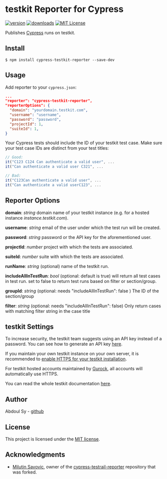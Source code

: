 # testkit Reporter for Cypress

[![version](https://img.shields.io/npm/v/cypress-testkit-reporter.svg)](https://www.npmjs.com/package/cypress-testkit-reporter)
[![downloads](https://img.shields.io/npm/dt/cypress-testkit-reporter.svg)](https://www.npmjs.com/package/cypress-testkit-reporter)
[![MIT License](https://img.shields.io/github/license/Vivify-Ideas/cypress-testkit-reporter.svg)](https://github.com/Vivify-Ideas/cypress-testkit-reporter/blob/master/LICENSE.md)

Publishes [Cypress](https://www.cypress.io/) runs on testkit.

## Install

```shell
$ npm install cypress-testkit-reporter --save-dev
```

## Usage

Add reporter to your `cypress.json`:

```json
...
"reporter": "cypress-testkit-reporter",
"reporterOptions": {
  "domain": "yourdomain.testkit.com",
  "username": "username",
  "password": "password",
  "projectId": 1,
  "suiteId": 1,
}
```

Your Cypress tests should include the ID of your testkit test case. Make sure your test case IDs are distinct from your test titles:

```Javascript
// Good:
it("C123 C124 Can authenticate a valid user", ...
it("Can authenticate a valid user C321", ...

// Bad:
it("C123Can authenticate a valid user", ...
it("Can authenticate a valid userC123", ...
```

## Reporter Options

**domain**: _string_ domain name of your testkit instance (e.g. for a hosted instance _instance.testkit.com_).

**username**: _string_ email of the user under which the test run will be created.

**password**: _string_ password or the API key for the aforementioned user.

**projectId**: _number_ project with which the tests are associated.

**suiteId**: _number_ suite with which the tests are associated.

**runName**: _string_ (optional) name of the testkit run.

**includeAllInTestRun**: _bool_ (optional: default is true) will return all test cases in test run. set to false to return test runs based on filter or section/group.

**groupId**: _string_ (optional: needs "includeAllInTestRun": false ) The ID of the section/group

**filter**: _string_ (optional: needs "includeAllInTestRun": false) Only return cases with matching filter string in the case title

## testkit Settings

To increase security, the testkit team suggests using an API key instead of a password. You can see how to generate an API key [here](http://docs.gurock.com/testkit-api2/accessing#username_and_api_key).

If you maintain your own testkit instance on your own server, it is recommended to [enable HTTPS for your testkit installation](http://docs.gurock.com/testkit-admin/admin-securing#using_https).

For testkit hosted accounts maintained by [Gurock](http://www.gurock.com/), all accounts will automatically use HTTPS.

You can read the whole testkit documentation [here](http://docs.gurock.com/).

## Author

Abdoul Sy - [github](https://github.com/AbdoulSy)

## License

This project is licensed under the [MIT license](/LICENSE.md).

## Acknowledgments

- [Milutin Savovic](https://github.com/mickosav), owner of the [cypress-testrail-reporter](https://github.com/mickosav/cypress-testrail-reporter) repository that was forked.
